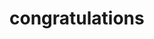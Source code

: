 <html>
	<head> 
	<title>home</title>
	</head>
	<body>
		<h1> congratulations </h1>
	</body>
</html>

